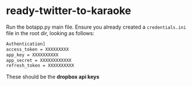 # ready-twitter-to-karaoke


Run the botapp.py main file.
Ensure you already created a `credentials.ini` file in the root dir, looking as follows:
```bash
Authentication]
access_token = XXXXXXXXX
app_key = XXXXXXXXXX
app_secret = XXXXXXXXXXXX
refresh_token = XXXXXXXXXX
```
These should be the **dropbox api keys**
